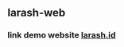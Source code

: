 ## larash-web

### link demo website <a href="https://ifanuantoni.github.io/larash-id/">larash.id</a>
